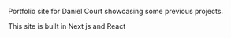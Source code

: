 Portfolio site for Daniel Court showcasing some previous projects.

This site is built in Next js and React
